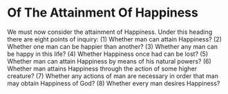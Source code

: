 # Of The Attainment Of Happiness

We must now consider the attainment of Happiness. Under this heading there are eight points of inquiry:
(1) Whether man can attain Happiness?
(2) Whether one man can be happier than another?
(3) Whether any man can be happy in this life?
(4) Whether Happiness once had can be lost?
(5) Whether man can attain Happiness by means of his natural powers?
(6) Whether man attains Happiness through the action of some higher creature?
(7) Whether any actions of man are necessary in order that man may obtain Happiness of God?
(8) Whether every man desires Happiness?